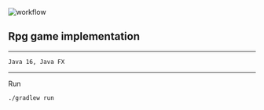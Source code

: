 ![workflow](https://github.com/Ansseii/simple-rpg-game/actions/workflows/main.yml/badge.svg)
## Rpg game implementation
---
``` 
Java 16, Java FX
```
---
Run
```
./gradlew run
```
